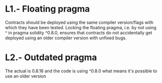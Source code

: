 # L1.- Floating pragma
Contracts should be deployed using the same compiler version/flags with which they have been tested. Locking the floating pragma, i.e. by not using ^ in pragma solidity ^0.8.0, ensures that contracts do not accidentally get deployed using an older compiler version with unfixed bugs.

# L2.- Outdated pragma
The actual is 0.8.16 and the code is using ^0.8.0 what means it's possible to use an older version

